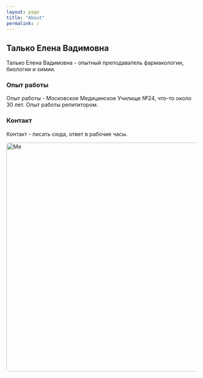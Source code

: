 ```yaml
---
layout: page
title: "About"
permalink: /
---
```


## Талько Елена Вадимовна

Талько Елена Вадимовна - опытный преподаватель фармакологии, биологии и химии.

### Опыт работы
Опыт работы - Московское Медицинское Училище №24, что-то около 30 лет. Опыт работы репититором.

### Контакт
Контакт - писать сюда, ответ в рабочие часы.


<img src="{{ '/assets/img/photo_from_beograd.jpg' | relative_url }}" alt="Me" width="600" style="border-radius:8px;">

